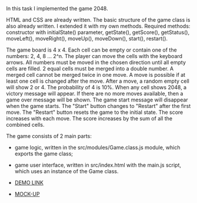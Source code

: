 In this task I implemented the game 2048.

HTML and CSS are already written. The basic structure of the game class is also already written. I extended it with my own methods. Required methods: constructor with initialState() parameter, getState(), getScore(), getStatus(), moveLeft(), moveRight(), moveUp(), moveDown(), start(), restart().

The game board is 4 x 4. Each cell can be empty or contain one of the numbers: 2, 4, 8 ... 2^n. The player can move the cells with the keyboard arrows. All numbers must be moved in the chosen direction until all empty cells are filled. 2 equal cells must be merged into a double number. A merged cell cannot be merged twice in one move. A move is possible if at least one cell is changed after the move. After a move, a random empty cell will show 2 or 4. The probability of 4 is 10%. When any cell shows 2048, a victory message will appear. If there are no more moves available, then a game over message will be shown. The game start message will disappear when the game starts. The "Start" button changes to "Restart" after the first move. The "Restart" button resets the game to the initial state. The score increases with each move. The score increases by the sum of all the combined cells.

The game consists of 2 main parts:
- game logic, written in the src/modules/Game.class.js module, which exports the game class;
- game user interface, written in src/index.html with the main.js script, which uses an instance of the Game class.


- [DEMO LINK](https://vneholiuk.github.io/2048-portfolio-project/)
- [MOCK-UP](https://play2048.co)
